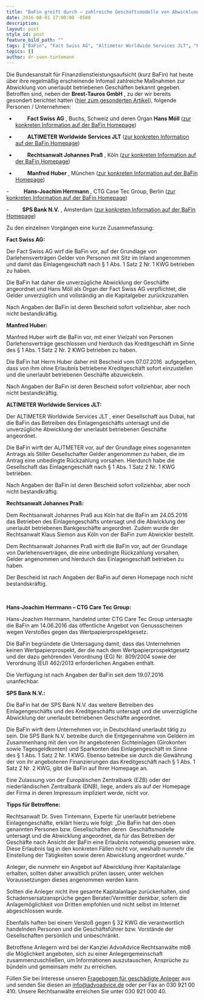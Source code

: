 ```yaml
---
title: "BaFin greift durch – zahlreiche Geschäftsmodelle von Abwicklungsverfügungen betroffen"
date: 2016-08-01 17:00:00 -0500
description:
layout: post
style_id: post
feature_bild_path: ""
tags: ["BaFin", "Fact Swiss AG", "Altimeter Worldwide Services JLT", "Rechtsanwalt Johannes Praß", "Manfred Huber", "Einlagengeschäft", "Kreditgeschäft", "Abwicklung", "KWG", "Kreditwesengesetz", "Untersagung", "Abwickler", "Darlehen", "SPS Bank N.V.", "Care Tec Group", "Hans-Joachim Herrmann"]
topics: []
author: dr-sven-tintemann
---
```


Die Bundesanstalt für Finanzdienstleistungsaufsicht (kurz BaFin) hat heute über ihre regelmäßig erscheinende Infomail zahlreiche Maßnahmen zur Abwicklung von unerlaubt betriebenen Geschäften bekannt gegeben. Betroffen sind, neben der **Brest-Tauros GmbH** , zu der wir bereits gesondert berichtet hatten ([hier zum gesonderten Artikel](http://advoadvice.de/blog/brest-tauros-gmbh-bafin-untersagt-das-einlagengeschaft-bzgl-ronda-ii "Blog-Eintrag zur Brest-Tauros GmbH")), folgende Personen / Unternehmen:

- &nbsp; &nbsp; &nbsp; &nbsp; **Fact Swiss AG** , Buchs, Schweiz und deren Organ **Hans Möll** ([zur konkreten Information auf der BaFin Homepage](http://www.bafin.de/SharedDocs/Veroeffentlichungen/DE/Verbrauchermitteilung/unerlaubte/2016/vm_160727_moll_fact_swiss.html?nn=7844560 "Link: http://www.bafin.de/SharedDocs/Veroeffentlichungen/DE/Verbrauchermitteilung/unerlaubte/2016/vm\_160727\_moll\_fact\_swiss.html?nn=7844560"))

- &nbsp; &nbsp; &nbsp; &nbsp; **ALTIMETER Worldwide Services JLT** ([zur konkreten Information auf der BaFin Homepage](http://www.bafin.de/SharedDocs/Veroeffentlichungen/DE/Verbrauchermitteilung/unerlaubte/2016/vm_160719_altimeter-worldwide.html?nn=7844560 "Link: http://www.bafin.de/SharedDocs/Veroeffentlichungen/DE/Verbrauchermitteilung/unerlaubte/2016/vm\_160719\_altimeter-worldwide.html?nn=7844560")) &nbsp;

- &nbsp; &nbsp; &nbsp; &nbsp; **Rechtsanwalt Johannes Praß** , Köln ([zur konkreten Information auf der BaFin Homepage](http://www.bafin.de/SharedDocs/Veroeffentlichungen/DE/Verbrauchermitteilung/unerlaubte/2016/vm_160712_johannes_prass.html?nn=7844560 "Link: http://www.bafin.de/SharedDocs/Veroeffentlichungen/DE/Verbrauchermitteilung/unerlaubte/2016/vm\_160712\_johannes\_prass.html?nn=7844560"))

- &nbsp; &nbsp; &nbsp; &nbsp; **Manfred Huber** , München ([zur konkreten Information auf der BaFin Homepage](http://www.bafin.de/SharedDocs/Veroeffentlichungen/DE/Verbrauchermitteilung/unerlaubte/2016/vm_160722-manfred_huber.html?nn=7844560 "Link: http://www.bafin.de/SharedDocs/Veroeffentlichungen/DE/Verbrauchermitteilung/unerlaubte/2016/vm\_160722-manfred\_huber.html?nn=7844560"))

-&nbsp;&nbsp;&nbsp;&nbsp;&nbsp;&nbsp;&nbsp;&nbsp;&nbsp; **Hans-Joachim Herrmann** , CTG Case Tec Group, Berlin ([zur konkreten Information auf der BaFin Homepage](http://www.bafin.de/SharedDocs/Veroeffentlichungen/DE/Verbrauchermitteilung/weitere/2016/vm_160719_untersagung_CTGCaseTecGroup_genussscheine.html?nn=7844560 "Zur BaFin Homepage"))

-&nbsp;&nbsp;&nbsp;&nbsp;&nbsp;&nbsp;&nbsp;&nbsp; **SPS Bank N.V.** , Amsterdam ([zur konkreten Information auf der BaFin Homepage](http://www.bafin.de/SharedDocs/Veroeffentlichungen/DE/Verbrauchermitteilung/unerlaubte/2016/vm_160729_sps_bank.html "weiter zur BaFin Homepage"))

Zu den einzelnen Vorgängen eine kurze Zusammefassung:

**Fact Swiss AG:**

Der Fact Swiss AG wirf die BaFin vor, auf der Grundlage von Darlehensverträgen Gelder von Personen mit Sitz im Inland angenommen und damit das Einlagengeschäft nach § 1 Abs. 1 Satz 2 Nr. 1 KWG betrieben zu haben.

Die BaFin hat daher die unverzügliche Abwicklung der Geschäfte angeordnet und Hans Möll als Organ der Fact Swiss AG verpflichtet, die Gelder unverzüglich und vollständig an die Kapitalgeber zurückzuzahlen.

Nach Angaben der BaFin ist deren Bescheid sofort vollziehbar, aber noch nicht bestandkräftig.

**Manfred Huber:**

Manfred Huber wirft die BaFin vor, mit einer Vielzahl von Personen Darlehensverträge geschlossen und hierdurch das Kreditgeschäft im Sinne des § 1 Abs. 1 Satz 2 Nr. 2 KWG betrieben zu haben.

Die BaFin hat Herrn Huber daher mit Bescheid vom 07.07.2016 &nbsp;aufgegeben, dass von ihm ohne Erlaubnis betriebene Kreditgeschäft sofort einzustellen und die unerlaubt betriebenen Geschäfte abzuwickeln.

Nach Angaben der BaFin ist deren Bescheid sofort vollziehbar, aber noch nicht bestandkräftig.

**ALTIMETER Worldwide Services JLT:**

Der ALTIMETER Worldwide Services JLT , einer Gesellschaft aus Dubai, hat die BaFin das Betreiben des Einlagengeschäfts untersagt und die unverzügliche Abwicklung der unerlaubt betriebenen Geschäfte angeordnet.

Die BaFin wirft der ALITMETER vor, auf der Grundlage eines sogenannten Antrags als Stiller Gesellschafter Gelder angenommen zu haben, die im Antrag eine unbedingte Rückzahlung vorsahen. Hierdurch habe die Gesellschaft das Einlagengeschäft nach § 1 Abs. 1 Satz 2 Nr. 1 KWG betrieben.

Nach Angaben der BaFin ist deren Bescheid sofort vollziehbar, aber noch nicht bestandkräftig.

**Rechtsanwalt Johannes Praß:**

Dem Rechtsanwalt Johannes Praß aus Köln hat die BaFin am 24.05.2016 das Betrieben des Einlagengeschäfts untersagt und die Abwicklung der unerlaubt betriebenen Bankgeschäfte angeordnet. Zudem wurde der Rechtsanwalt Klaus Siemon aus Köln von der BaFin zum Abwickler bestellt.

Dem Rechtsanwalt Johannes Praß wirft die BaFin vor, auf der Grundlage von Darlehensverträgen, die eine unbedingte Rückzahlung vorsahen, Gelder angenommen und hierdurch das Einlagengeschäft betrieben zu haben.

Der Bescheid ist nach Angaben der BaFin auf deren Homepage noch nicht bestandskräftig.

&nbsp;

**Hans-Joachim Herrmann – CTG Care Tec Group:**



Hans-Joachim Herrmann, handelnd unter CTG Care Tec Group untersagte die BaFin am 14.06.2016 das öffentliche Angebot von Genussscheinen wegen Verstoßes gegen das Wertpapierprospektgesetz.



Die BaFin begründete die Untersagung damit, dass das Unternehmen keinen Wertpapierprospekt, der die nach dem Wertpapierprospektgesetz und der dazu gehörenden Verordnung (EG) Nr. 809/2004 sowie der Verordnung (EU) 462/2013 erforderlichen Angaben enthält.



Die Verfügung ist nach Angaben der BaFin seit dem 19.07.2016 unanfechbar.



**SPS Bank N.V.:**



Die BaFin hat der SPS Bank N.V. das weitere Betreiben des Einlagengeschäfts und des Kreditgeschäfts untersagt und die unverzügliche Abwicklung der unerlaubt betriebenen Geschäfte angeordnet.



Die BaFin wirft dem Unternehmen vor, in Deutschland unerlaubt tätig zu sein. Die SPS Bank N.V. betreibe durch die Entgegennahme von Geldern im Zusammenhang mit den von ihr angebotenen Sichteinlagen (Girokonten sowie Tagesgeldkonten) und Sparkonten das Einlagengeschäft im Sinne des § 1 Abs. 1 Satz 2 Nr. 1 KWG. Ebenso betreibe sie durch die Gewährung der von ihr angebotenen Finanzierungen das Kreditgeschäft nach § 1 Abs. 1 Satz 2 Nr. 2 KWG, gibt die BaFin auf Ihrer Homepage an.



Eine Zulassung von der Europäischen Zentralbank (EZB) oder der niederländischen Zentralbank (DNB), liege, anders als auf der Homepage der Firma in deren Impressum impliziert werde, nicht vor.

**Tipps für Betroffene:**

Rechtsanwalt Dr. Sven Tintemann, Experte für unerlaubt betriebene Einlagengeschäfte, erklärt hierzu wie folgt: „Die BaFin hat den oben genannten Personen bzw. Gesellschaften deren &nbsp;Geschäftsmodelle untersagt und die Abwicklung angeordnet, da für das Betreiben der Geschäfte nach Ansicht der BaFin eine Erlaubnis notwendig gewesen wäre. Diese Erlaubnis lag in den konkreten Fällen nicht vor, weshalb nunmehr die Einstellung der Tätigkeiten sowie deren Abwicklung angeordnet wurde.“

Anleger, die nunmehr ein Angebot auf Abwicklung ihrer Kapitalanlage erhalten, sollten daher anwaltlich prüfen lassen, unter welchen Voraussetzungen dieses angenommen werden kann.

Sollten die Anleger nicht ihre gesamte Kapitalanlage zurückerhalten, sind Schadensersatzansprüche gegen Berater/Vermittler denkbar, sofern die Anlagemöglichkeit von Dritten empfohlen und nicht selbst im Internet abgeschlossen wurde.

Ebenfalls haften bei einem Verstoß gegen § 32 KWG die verantwortlich handelnden Personen und die Geschäftsführer bzw. Vorstände der Gesellschaften persönlich und unbeschränkt.

Betroffene Anlegern wird bei der Kanzlei AdvoAdvice Rechtsanwälte mbB die Möglichkeit angeboten, sich zu einer Anlegergemeinschaft zusammenzuschließen, um Informationen auszutauschen, Ansprüche zu bündeln und gemeinsam mehr zu erreichen.

Füllen Sie bei Interesse unseren [Fragebogen für geschädigte Anleger](/uploads/dokumente/Fragebogen_f_r_gesch_digte_Anleger.pdf) aus und senden Sie diesen an [info@advoadvice.de](mailto:info@advoadvice.de) oder per Fax an 030 921 00 410. Unsere Rechtsanwälte erreichen Sie unter 030 921 000 40.
